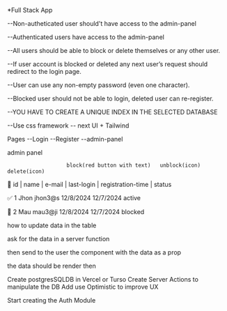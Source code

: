 *Full Stack App

--Non-autheticated user should't have access to the admin-panel

--Authenticated users have access to the admin-panel

--All users should be able to block or delete themselves or any other user.

--If user account is blocked or deleted any next user’s request should redirect to the login page.

--User can use any non-empty password (even one character). 

--Blocked user should not be able to login, deleted user can re-register.

--YOU HAVE TO CREATE A UNIQUE INDEX IN THE SELECTED DATABASE

--Use css framework -- next UI + Tailwind 

Pages
 --Login
 --Register
 --admin-panel


admin panel

					   block(red button with text)   unblock(icon)  delete(icon)
 🔳    id | name | e-mail | last-login | registration-time | status

 ✅     1  Jhon    jhon3@s   12/8/2024    12/7/2024           active

 🔳     2  Mau     mau3@ji   12/8/2024    12/7/2024           blocked




how to update data in the table

ask for the data in a server function

then send to the user the component with the data as a prop

the data should be render then




Create postgresSQLDB in Vercel or Turso
Create Server Actions to manipulate the DB
Add use Optimistic to improve UX


Start creating the Auth Module
